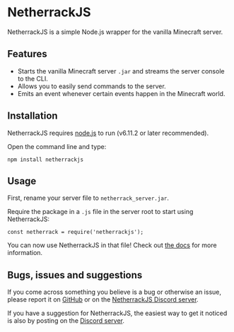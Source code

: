 # NetherrackJS
NetherrackJS is a simple Node.js wrapper for the vanilla Minecraft server.

## Features
* Starts the vanilla Minecraft server `.jar` and streams the server console to the CLI.
* Allows you to easily send commands to the server.
* Emits an event whenever certain events happen in the Minecraft world.

## Installation
NetherrackJS requires [node.js](https://nodejs.org") to run (v6.11.2 or later recommended).

Open the command line and type:

    npm install netherrackjs

## Usage
First, rename your server file to `netherrack_server.jar`.

Require the package in a `.js` file in the server root to start using NetherrackJS:

    const netherrack = require('netherrackjs');

You can now use NetherrackJS in that file! Check out [the docs](https://github.com/Bassab03/netherrackjs/wiki/Documentation) for more information.

## Bugs, issues and suggestions
If you come across something you believe is a bug or otherwise an issue, please report it on [GitHub](https://github.com/Bassab03/netherrackjs/issues) or on the [NetherrackJS Discord server](https://discord.gg/9Dm68N4).

If you have a suggestion for NetherrackJS, the easiest way to get it noticed is also by posting on the [Discord server](https://discord.gg/YmKWRE3).
